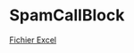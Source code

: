 # SpamCallBlock

[Fichier Excel](https://yncrea-my.sharepoint.com/:x:/g/personal/emile_mongenet_hei_yncrea_fr/EUKaWpjUDVNJhs-tIZPMQrEB90XRqEfp3ZYZxv0d63DBRw?e=eagyEj)
